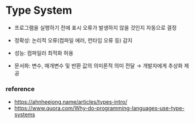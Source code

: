 # Type System

- 프로그램을 실행하기 전에 표시 오류가 발생하지 않을 것인지 자동으로 결정

- 정확성: 논리적 오류(컴파일 에러, 런타임 오류 등) 감지
- 성능: 컴파일러 최적화 허용
- 문서화: 변수, 매개변수 및 반환 값의 의미론적 의미 전달 → 개발자에게 추상화 제공

### reference

- https://ahnheejong.name/articles/types-intro/
- https://www.quora.com/Why-do-programming-languages-use-type-systems
